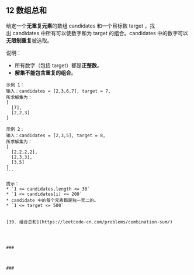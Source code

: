 ## 12 数组总和

给定一个**无重复元素**的数组 candidates 和一个目标数 target ，找出 candidates 中所有可以使数字和为 target 的组合。candidates 中的数字可以**无限制重复**被选取。

说明：
* 所有数字（包括 target）都是**正整数**。
* **解集不能包含重复的组合**。 

```
示例 1：
输入：candidates = [2,3,6,7], target = 7,
所求解集为：
[
  [7],
  [2,2,3]
]

示例 2：
输入：candidates = [2,3,5], target = 8,
所求解集为：
[
  [2,2,2,2],
  [2,3,3],
  [3,5]
]
``` 

提示：
* `1 <= candidates.length <= 30`
* `1 <= candidates[i] <= 200`
* candidate 中的每个元素都是独一无二的。
* `1 <= target <= 500`


[39. 组合总和](https://leetcode-cn.com/problems/combination-sum/)




### 



### 